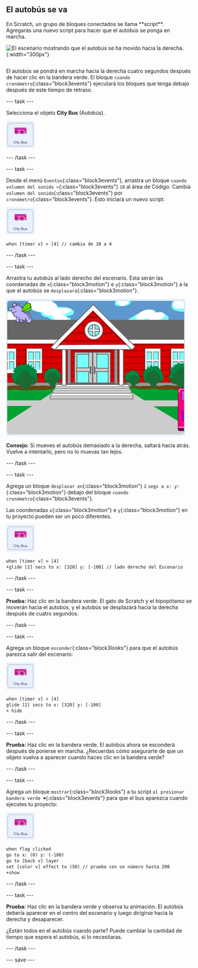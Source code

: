 ## El autobús se va

<div style="display: flex; flex-wrap: wrap">
<div style="flex-basis: 200px; flex-grow: 1; margin-right: 15px;">
En Scratch, un grupo de bloques conectados se llama **script**. Agregarás una nuevo script para hacer que el autobús se ponga en marcha.
</div>
<div>

![El escenario mostrando que el autobús se ha movido hacia la derecha.](images/bus-leave.png){:width="300px"}

</div>
</div>

El autobús se pondrá en marcha hacia la derecha cuatro segundos después de hacer clic en la bandera verde. El bloque `cuando cronómetro`{:class="block3events"} ejecutará los bloques que tenga debajo después de este tiempo de retraso.

--- task ---

Selecciona el objeto **City Bus** (Autobús).

![El objeto Autobús.](images/bus-sprite.png)

--- /task ---

--- task ---

Desde el menú `Eventos`{:class="block3events"}, arrastra un bloque `cuando volumen del sonido >`{:class="block3events"} `10` al área de Código. Cambia `volumen del sonido`{:class="block3events"} por `cronómetro`{:class="block3events"}. Esto iniciará un nuevo script:

![El objeto Autobús.](images/bus-sprite.png)

```blocks3
when [timer v] > [4] // cambia de 10 a 4
```

--- /task ---

--- task ---

Arrastra tu autobús al lado derecho del escenario. Esta serán las coordenadas de `x`{:class="block3motion"} e `y`{:class="block3motion"} a la que el autobús se `desplazará`{:class="block3motion"}.

![](images/bus-right.png)

**Consejo:** Si mueves el autobús demasiado a la derecha, saltará hacia atrás. Vuelve a intentarlo, pero no lo muevas tan lejos.

--- /task ---

--- task ---

Agrega un bloque `desplazar en`{:class="block3motion"} `2` `segs a x: y:`{:class="block3motion"} debajo del bloque `cuando cronómetro`{:class="block3events"}.

Las coordenadas `x`{:class="block3motion"} e `y`{:class="block3motion"} en tu proyecto pueden ser un poco diferentes.

![El objeto Autobús.](images/bus-sprite.png)

```blocks3
when [timer v] > [4] 
+glide [2] secs to x: [320] y: [-100] // lado derecho del Escenario
```

--- /task ---

--- task ---

**Prueba:** Haz clic en la bandera verde. El gato de Scratch y el hipopótamo se moverán hacia el autobús, y el autobús se desplazará hacia la derecha después de cuatro segundos.

--- /task ---

--- task ---

Agrega un bloque `esconder`{:class="block3looks"} para que el autobús parezca salir del escenario:

![El objeto Autobús.](images/bus-sprite.png)

```blocks3
when [timer v] > [4] 
glide [2] secs to x: [320] y: [-100]
+ hide
```
--- /task ---

--- task ---

**Prueba:** Haz clic en la bandera verde. El autobús ahora se esconderá después de ponerse en marcha. ¿Recuerdas cómo asegurarte de que un objeto vuelva a aparecer cuando haces clic en la bandera verde?

--- /task ---

--- task ---

Agrega un bloque `mostrar`{:class="block3looks"} a tu script `al presionar bandera verde ⚑`{:class="block3events"} para que el bus aparezca cuando ejecutes tu proyecto:

![El objeto Autobús.](images/bus-sprite.png)

```blocks3
when flag clicked
go to x: (0) y: (-100)
go to [back v] layer
set [color v] effect to (50) // prueba con un número hasta 200
+show
```

--- /task ---

--- task ---

**Prueba:** Haz clic en la bandera verde y observa tu animación. El autobús debería aparecer en el centro del escenario y luego dirigirse hacia la derecha y desaparecer.

¿Están todos en el autobús cuando parte? Puede cambiar la cantidad de tiempo que espera el autobús, si lo necesitaras.

--- /task ---

--- save ---
